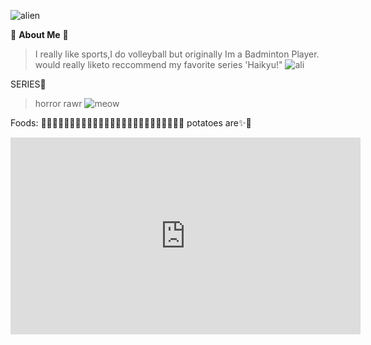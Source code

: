 ![alien](https://i.pinimg.com/564x/2f/74/d9/2f74d9a2ee6ab779258d448b073d3ab2.jpg)

  👾 **About Me** 👾 
  > I really like sports,I do volleyball but originally Im a Badminton Player.
  would really liketo reccommend my favorite series 'Haikyu!"
  ![ali](https://i.pinimg.com/564x/a6/75/38/a67538552395bca76dcf80d1d0aad122.jpg)

SERIES🥶
> horror rawr
 ![meow](https://i.pinimg.com/564x/b1/c7/dd/b1c7dd2b4233230c31656922f009fe9b.jpg)

  Foods: 🍇🥔🥐🧇🍗🥩🥓🍔🍟🍕🥣🍜🍤🥡🍦🍧🍨🍪🍩🍫🍬🍭🍹🥤🧃
  potatoes are✨🥔

<iframe width="560" height="315" src="https://www.youtube.com/embed/gnKHBDnEXPs" title="YouTube video player" frameborder="0" allow="accelerometer; autoplay; clipboard-write; encrypted-media; gyroscope; picture-in-picture; web-share" allowfullscreen></iframe>
